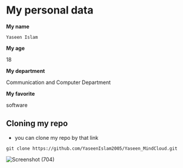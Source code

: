 # My personal data

**My name**

``Yaseen Islam``

**My age**

18

**My department**

Communication and Computer Department 

**My favorite**


software

## Cloning my repo 

- you can clone my repo by that link
```
git clone https://github.com/YaseenIslam2005/Yaseen_MindCloud.git
```





![Screenshot (704)](https://github.com/YaseenIslam2005/Yaseen_MindCloud/assets/149319942/ed9967fc-920a-4e69-ac32-12371c200631)





